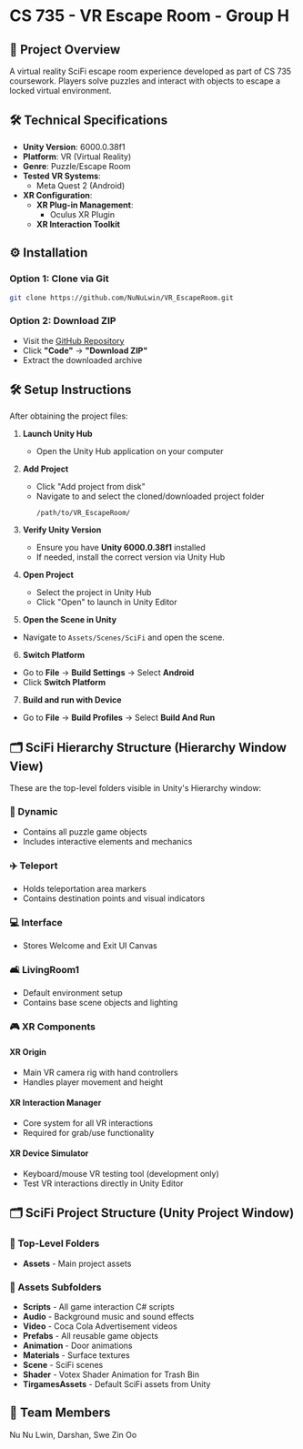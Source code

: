 # CS 735 - VR Escape Room - Group H

## 📌 Project Overview

A virtual reality SciFi escape room experience developed as part of CS 735 coursework. Players solve puzzles and interact with objects to escape a locked virtual environment.

## 🛠 Technical Specifications

- **Unity Version**: 6000.0.38f1
- **Platform**: VR (Virtual Reality)
- **Genre**: Puzzle/Escape Room
- **Tested VR Systems**:
  - Meta Quest 2 (Android)
- **XR Configuration**:
  - **XR Plug-in Management**:
    - Oculus XR Plugin
  - **XR Interaction Toolkit**

## ⚙️ Installation

### Option 1: Clone via Git

```bash
git clone https://github.com/NuNuLwin/VR_EscapeRoom.git
```

### Option 2: Download ZIP

- Visit the [GitHub Repository](https://github.com/NuNuLwin/VR_EscapeRoom)
- Click **"Code"** → **"Download ZIP"**
- Extract the downloaded archive

## 🛠 Setup Instructions

After obtaining the project files:

1. **Launch Unity Hub**

   - Open the Unity Hub application on your computer

2. **Add Project**

   - Click "Add project from disk"
   - Navigate to and select the cloned/downloaded project folder
     ```
     /path/to/VR_EscapeRoom/
     ```

3. **Verify Unity Version**

   - Ensure you have **Unity 6000.0.38f1** installed
   - If needed, install the correct version via Unity Hub

4. **Open Project**

   - Select the project in Unity Hub
   - Click "Open" to launch in Unity Editor

5. **Open the Scene in Unity**

- Navigate to `Assets/Scenes/SciFi` and open the scene.

6. **Switch Platform**

- Go to **File** → **Build Settings** → Select **Android**
- Click **Switch Platform**

7. **Build and run with Device**

- Go to **File** → **Build Profiles** → Select **Build And Run**

## 🗂 SciFi Hierarchy Structure (Hierarchy Window View)

These are the top-level folders visible in Unity's Hierarchy window:

### 🧩 Dynamic

- Contains all puzzle game objects
- Includes interactive elements and mechanics

### ✈️ Teleport

- Holds teleportation area markers
- Contains destination points and visual indicators

### 💻 Interface

- Stores Welcome and Exit UI Canvas

### 🛋️ LivingRoom1

- Default environment setup
- Contains base scene objects and lighting

### 🎮 XR Components

#### XR Origin

- Main VR camera rig with hand controllers
- Handles player movement and height

#### XR Interaction Manager

- Core system for all VR interactions
- Required for grab/use functionality

#### XR Device Simulator

- Keyboard/mouse VR testing tool (development only)
- Test VR interactions directly in Unity Editor

## 🗂 SciFi Project Structure (Unity Project Window)

### 📁 Top-Level Folders

- **Assets** - Main project assets

### 📂 Assets Subfolders

- **Scripts** - All game interaction C# scripts
- **Audio** - Background music and sound effects
- **Video** - Coca Cola Advertisement videos
- **Prefabs** - All reusable game objects
- **Animation** - Door animations
- **Materials** - Surface textures
- **Scene** - SciFi scenes
- **Shader** - Votex Shader Animation for Trash Bin
- **TirgamesAssets** - Default SciFi assets from Unity

## 👥 Team Members

Nu Nu Lwin, Darshan, Swe Zin Oo
